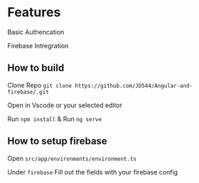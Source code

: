 # Features

Basic Authencation

Firebase Intregration

## How to build

Clone Repo `git clone https://github.com/JD544/Angular-and-firebase/.git`

Open in Vscode or your selected editor

Run `npm install` & Run `ng serve`


## How to setup firebase

Open `src/app/environments/environment.ts`

Under `firebase`
Fill out the fields with your firebase config
